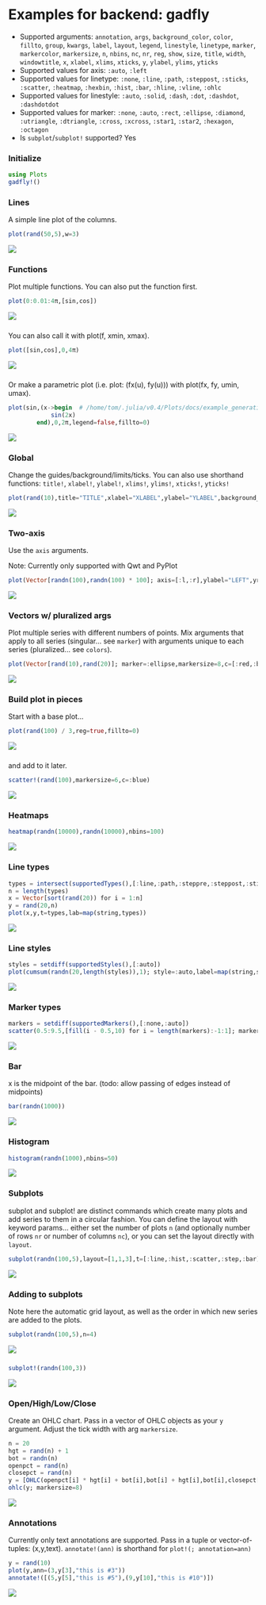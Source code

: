 # Examples for backend: gadfly

- Supported arguments: `annotation`, `args`, `background_color`, `color`, `fillto`, `group`, `kwargs`, `label`, `layout`, `legend`, `linestyle`, `linetype`, `marker`, `markercolor`, `markersize`, `n`, `nbins`, `nc`, `nr`, `reg`, `show`, `size`, `title`, `width`, `windowtitle`, `x`, `xlabel`, `xlims`, `xticks`, `y`, `ylabel`, `ylims`, `yticks`
- Supported values for axis: `:auto`, `:left`
- Supported values for linetype: `:none`, `:line`, `:path`, `:steppost`, `:sticks`, `:scatter`, `:heatmap`, `:hexbin`, `:hist`, `:bar`, `:hline`, `:vline`, `:ohlc`
- Supported values for linestyle: `:auto`, `:solid`, `:dash`, `:dot`, `:dashdot`, `:dashdotdot`
- Supported values for marker: `:none`, `:auto`, `:rect`, `:ellipse`, `:diamond`, `:utriangle`, `:dtriangle`, `:cross`, `:xcross`, `:star1`, `:star2`, `:hexagon`, `:octagon`
- Is `subplot`/`subplot!` supported? Yes

### Initialize

```julia
using Plots
gadfly!()
```

### Lines

A simple line plot of the columns.

```julia
plot(rand(50,5),w=3)
```

![](../img/gadfly/gadfly_example_1.png)

### Functions

Plot multiple functions.  You can also put the function first.

```julia
plot(0:0.01:4π,[sin,cos])
```

![](../img/gadfly/gadfly_example_2.png)

### 

You can also call it with plot(f, xmin, xmax).

```julia
plot([sin,cos],0,4π)
```

![](../img/gadfly/gadfly_example_3.png)

### 

Or make a parametric plot (i.e. plot: (fx(u), fy(u))) with plot(fx, fy, umin, umax).

```julia
plot(sin,(x->begin  # /home/tom/.julia/v0.4/Plots/docs/example_generation.jl, line 33:
            sin(2x)
        end),0,2π,legend=false,fillto=0)
```

![](../img/gadfly/gadfly_example_4.png)

### Global

Change the guides/background/limits/ticks.  You can also use shorthand functions: `title!`, `xlabel!`, `ylabel!`, `xlims!`, `ylims!`, `xticks!`, `yticks!`

```julia
plot(rand(10),title="TITLE",xlabel="XLABEL",ylabel="YLABEL",background_color=RGB(0.2,0.2,0.2),xlim=(-3,13),yticks=0:0.1:1)
```

![](../img/gadfly/gadfly_example_5.png)

### Two-axis

Use the `axis` arguments.

Note: Currently only supported with Qwt and PyPlot

```julia
plot(Vector[randn(100),randn(100) * 100]; axis=[:l,:r],ylabel="LEFT",yrightlabel="RIGHT")
```

![](../img/gadfly/gadfly_example_6.png)

### Vectors w/ pluralized args

Plot multiple series with different numbers of points.  Mix arguments that apply to all series (singular... see `marker`) with arguments unique to each series (pluralized... see `colors`).

```julia
plot(Vector[rand(10),rand(20)]; marker=:ellipse,markersize=8,c=[:red,:blue])
```

![](../img/gadfly/gadfly_example_7.png)

### Build plot in pieces

Start with a base plot...

```julia
plot(rand(100) / 3,reg=true,fillto=0)
```

![](../img/gadfly/gadfly_example_8.png)

### 

and add to it later.

```julia
scatter!(rand(100),markersize=6,c=:blue)
```

![](../img/gadfly/gadfly_example_9.png)

### Heatmaps



```julia
heatmap(randn(10000),randn(10000),nbins=100)
```

![](../img/gadfly/gadfly_example_10.png)

### Line types



```julia
types = intersect(supportedTypes(),[:line,:path,:steppre,:steppost,:sticks,:scatter])
n = length(types)
x = Vector[sort(rand(20)) for i = 1:n]
y = rand(20,n)
plot(x,y,t=types,lab=map(string,types))
```

![](../img/gadfly/gadfly_example_11.png)

### Line styles



```julia
styles = setdiff(supportedStyles(),[:auto])
plot(cumsum(randn(20,length(styles)),1); style=:auto,label=map(string,styles),w=5)
```

![](../img/gadfly/gadfly_example_12.png)

### Marker types



```julia
markers = setdiff(supportedMarkers(),[:none,:auto])
scatter(0.5:9.5,[fill(i - 0.5,10) for i = length(markers):-1:1]; marker=:auto,label=map(string,markers),ms=10)
```

![](../img/gadfly/gadfly_example_13.png)

### Bar

x is the midpoint of the bar. (todo: allow passing of edges instead of midpoints)

```julia
bar(randn(1000))
```

![](../img/gadfly/gadfly_example_14.png)

### Histogram



```julia
histogram(randn(1000),nbins=50)
```

![](../img/gadfly/gadfly_example_15.png)

### Subplots

  subplot and subplot! are distinct commands which create many plots and add series to them in a circular fashion.
  You can define the layout with keyword params... either set the number of plots `n` (and optionally number of rows `nr` or 
  number of columns `nc`), or you can set the layout directly with `layout`.


```julia
subplot(randn(100,5),layout=[1,1,3],t=[:line,:hist,:scatter,:step,:bar],nbins=10,leg=false)
```

![](../img/gadfly/gadfly_example_16.png)

### Adding to subplots

Note here the automatic grid layout, as well as the order in which new series are added to the plots.

```julia
subplot(randn(100,5),n=4)
```

![](../img/gadfly/gadfly_example_17.png)

### 



```julia
subplot!(randn(100,3))
```

![](../img/gadfly/gadfly_example_18.png)

### Open/High/Low/Close

Create an OHLC chart.  Pass in a vector of OHLC objects as your `y` argument.  Adjust the tick width with arg `markersize`.

```julia
n = 20
hgt = rand(n) + 1
bot = randn(n)
openpct = rand(n)
closepct = rand(n)
y = [OHLC(openpct[i] * hgt[i] + bot[i],bot[i] + hgt[i],bot[i],closepct[i] * hgt[i] + bot[i]) for i = 1:n]
ohlc(y; markersize=8)
```

![](../img/gadfly/gadfly_example_19.png)

### Annotations

Currently only text annotations are supported.  Pass in a tuple or vector-of-tuples: (x,y,text).  `annotate!(ann)` is shorthand for `plot!(; annotation=ann)`

```julia
y = rand(10)
plot(y,ann=(3,y[3],"this is #3"))
annotate!([(5,y[5],"this is #5"),(9,y[10],"this is #10")])
```

![](../img/gadfly/gadfly_example_20.png)

